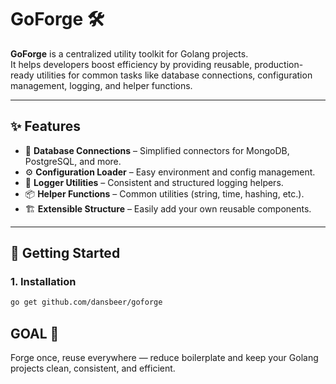 # GoForge 🛠️

**GoForge** is a centralized utility toolkit for Golang projects.  
It helps developers boost efficiency by providing reusable, production-ready utilities for common tasks like database connections, configuration management, logging, and helper functions.

---

## ✨ Features
- 🔗 **Database Connections** – Simplified connectors for MongoDB, PostgreSQL, and more.  
- ⚙️ **Configuration Loader** – Easy environment and config management.  
- 📝 **Logger Utilities** – Consistent and structured logging helpers.  
- 📦 **Helper Functions** – Common utilities (string, time, hashing, etc.).  
- 🏗️ **Extensible Structure** – Easily add your own reusable components.  

---
## 🚀 Getting Started

### 1. Installation
```bash
go get github.com/dansbeer/goforge

```

## GOAL 🚀
Forge once, reuse everywhere — reduce boilerplate and keep your Golang projects clean, consistent, and efficient. 